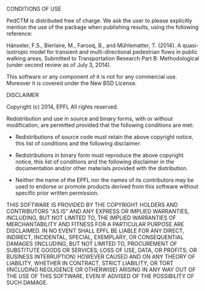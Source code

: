 CONDITIONS OF USE

PedCTM is distributed free of charge. We ask the user to please explicitly mention the use of the package when publishing results, using the following reference:

Hänseler, F.S., Bierlaire, M., Farooq, B., and Mühlematter, T. (2014). A quasi-isotropic model for transient and multi-directional pedestrian flows in public walking areas, Submitted to Transportation Research Part B: Methodological (under second review as of July 3, 2014).

This software or any component of it is not for any commercial use. Moreover it is covered under the New BSD License.

DISCLAIMER

Copyright (c) 2014, EPFL
All rights reserved.

Redistribution and use in source and binary forms, with or without
modification, are permitted provided that the following conditions are met:
    
* Redistributions of source code must retain the above copyright
      notice, this list of conditions and the following disclaimer.
    
* Redistributions in binary form must reproduce the above copyright
      notice, this list of conditions and the following disclaimer in the
      documentation and/or other materials provided with the distribution.
    
* Neither the name of the EPFL nor the
      names of its contributors may be used to endorse or promote products
      derived from this software without specific prior written permission.

THIS SOFTWARE IS PROVIDED BY THE COPYRIGHT HOLDERS AND CONTRIBUTORS "AS IS" AND
ANY EXPRESS OR IMPLIED WARRANTIES, INCLUDING, BUT NOT LIMITED TO, THE IMPLIED
WARRANTIES OF MERCHANTABILITY AND FITNESS FOR A PARTICULAR PURPOSE ARE
DISCLAIMED. IN NO EVENT SHALL EPFL BE LIABLE FOR ANY
DIRECT, INDIRECT, INCIDENTAL, SPECIAL, EXEMPLARY, OR CONSEQUENTIAL DAMAGES
(INCLUDING, BUT NOT LIMITED TO, PROCUREMENT OF SUBSTITUTE GOODS OR SERVICES;
LOSS OF USE, DATA, OR PROFITS; OR BUSINESS INTERRUPTION) HOWEVER CAUSED AND
ON ANY THEORY OF LIABILITY, WHETHER IN CONTRACT, STRICT LIABILITY, OR TORT
(INCLUDING NEGLIGENCE OR OTHERWISE) ARISING IN ANY WAY OUT OF THE USE OF THIS
SOFTWARE, EVEN IF ADVISED OF THE POSSIBILITY OF SUCH DAMAGE.